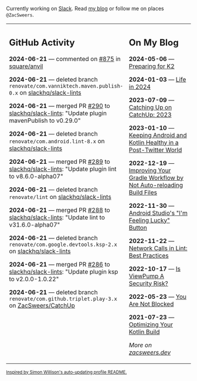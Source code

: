 Currently working on [Slack](https://slack.com/). Read [my blog](https://zacsweers.dev/) or follow me on places `@ZacSweers`.

<table><tr><td valign="top" width="60%">

## GitHub Activity
<!-- githubActivity starts -->
**2024-06-21** — commented on [#875](https://github.com/square/anvil/issues/875#issuecomment-2183324224) in [square/anvil](https://github.com/square/anvil)

**2024-06-21** — deleted branch `renovate/com.vanniktech.maven.publish-0.x` on [slackhq/slack-lints](https://github.com/slackhq/slack-lints)

**2024-06-21** — merged PR [#290](https://github.com/slackhq/slack-lints/pull/290) to [slackhq/slack-lints](https://github.com/slackhq/slack-lints): "Update plugin mavenPublish to v0.29.0"

**2024-06-21** — deleted branch `renovate/com.android.lint-8.x` on [slackhq/slack-lints](https://github.com/slackhq/slack-lints)

**2024-06-21** — merged PR [#289](https://github.com/slackhq/slack-lints/pull/289) to [slackhq/slack-lints](https://github.com/slackhq/slack-lints): "Update plugin lint to v8.6.0-alpha07"

**2024-06-21** — deleted branch `renovate/lint` on [slackhq/slack-lints](https://github.com/slackhq/slack-lints)

**2024-06-21** — merged PR [#288](https://github.com/slackhq/slack-lints/pull/288) to [slackhq/slack-lints](https://github.com/slackhq/slack-lints): "Update lint to v31.6.0-alpha07"

**2024-06-21** — deleted branch `renovate/com.google.devtools.ksp-2.x` on [slackhq/slack-lints](https://github.com/slackhq/slack-lints)

**2024-06-21** — merged PR [#286](https://github.com/slackhq/slack-lints/pull/286) to [slackhq/slack-lints](https://github.com/slackhq/slack-lints): "Update plugin ksp to v2.0.0-1.0.22"

**2024-06-21** — deleted branch `renovate/com.github.triplet.play-3.x` on [ZacSweers/CatchUp](https://github.com/ZacSweers/CatchUp)
<!-- githubActivity ends -->
</td><td valign="top" width="40%">

## On My Blog
<!-- blog starts -->
**2024-05-06** — [Preparing for K2](https://www.zacsweers.dev/preparing-for-k2/)

**2024-01-03** — [Life in 2024](https://www.zacsweers.dev/life-in-2024/)

**2023-07-09** — [Catching Up on CatchUp: 2023](https://www.zacsweers.dev/catching-up-on-catchup-2023/)

**2023-01-10** — [Keeping Android and Kotlin Healthy in a Post-Twitter World](https://www.zacsweers.dev/keeping-android-healthy/)

**2022-12-19** — [Improving Your Gradle Workflow by Not Auto-reloading Build Files](https://www.zacsweers.dev/improving-your-workflow-by-not-auto-reloading-build-files/)

**2022-11-30** — [Android Studio's "I'm Feeling Lucky" Button](https://www.zacsweers.dev/android-studios-im-feeling-lucky-button/)

**2022-11-22** — [Network Calls in Lint: Best Practices](https://www.zacsweers.dev/network-calls-in-lint-best-practices/)

**2022-10-17** — [Is ViewPump A Security Risk?](https://www.zacsweers.dev/is-viewpump-a-security-risk/)

**2022-05-23** — [You Are Not Blocked](https://www.zacsweers.dev/you-are-not-blocked/)

**2021-07-23** — [Optimizing Your Kotlin Build](https://www.zacsweers.dev/optimizing-your-kotlin-build/)
<!-- blog ends -->
_More on [zacsweers.dev](https://zacsweers.dev/)_
</td></tr></table>

<sub><a href="https://simonwillison.net/2020/Jul/10/self-updating-profile-readme/">Inspired by Simon Willison's auto-updating profile README.</a></sub>